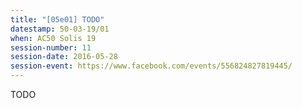 ```yaml
---
title: "[05e01] TODO"
datestamp: 50-03-19/01
when: AC50 Solis 19
session-number: 11
session-date: 2016-05-28
session-event: https://www.facebook.com/events/556824827819445/
---
```

TODO
